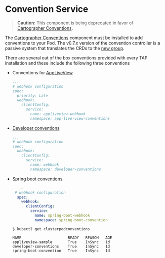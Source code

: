 # Convention Service 

>**Caution:** This component is being deprecated in favor of [Cartographer Conventions](../cartographer-conventions/about.md).

The [Cartographer Conventions](../cartographer-conventions/about.md) component must be installed to add conventions to your Pod.
The v0.7.x version of the convention controller is a passive system that translates the CRDs to the [new group](../cartographer-conventions/reference/pod-intent.md).

There are several out of the box conventions provided with every TAP installation and these include the following three conventions 
+ Conventions for [AppLiveView](/app-live-view/about-app-live-view.hbs.md)
  ```yaml
  ...
  # webhook configuration
  spec:
    priority: Late
    webhook:
      clientConfig:
        service:
          name: appliveview-webhook
          namespace: app-live-view-conventions
  ```
+ [Developer conventions](/developer-conventions/about.hbs.md)

  ```yaml
  ...
  # webhook configuration
  spec:
    webhook:
      clientConfig:
        service:
          name: webhook
          namespace: developer-conventions
  ```
+ [Spring boot conventions](/spring-boot-conventions/reference/CONVENTIONS.hbs.md)
  ``` yaml
    ...
   # webhook configuration
    spec:
      webhook:
        clientConfig:
          service:
            name: spring-boot-webhook
            namespace: spring-boot-convention
    ```

  ```shell
  $ kubectl get clusterpodconventions

  NAME                     READY   REASON   AGE
  appliveview-sample       True    InSync   1d
  developer-conventions    True    InSync   1d
  spring-boot-convention   True    InSync   1d
  ```